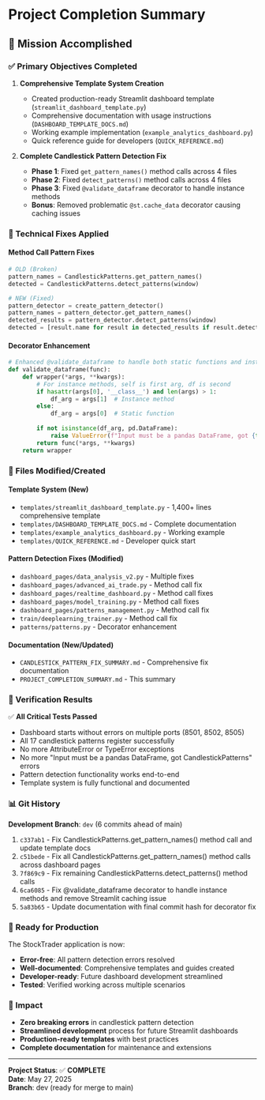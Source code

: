 # Project Completion Summary

## 🎯 Mission Accomplished

### ✅ Primary Objectives Completed

1. **Comprehensive Template System Creation** 
   - Created production-ready Streamlit dashboard template (`streamlit_dashboard_template.py`)
   - Comprehensive documentation with usage instructions (`DASHBOARD_TEMPLATE_DOCS.md`)
   - Working example implementation (`example_analytics_dashboard.py`)
   - Quick reference guide for developers (`QUICK_REFERENCE.md`)

2. **Complete Candlestick Pattern Detection Fix**
   - **Phase 1**: Fixed `get_pattern_names()` method calls across 4 files
   - **Phase 2**: Fixed `detect_patterns()` method calls across 4 files  
   - **Phase 3**: Fixed `@validate_dataframe` decorator to handle instance methods
   - **Bonus**: Removed problematic `@st.cache_data` decorator causing caching issues

### 🔧 Technical Fixes Applied

#### Method Call Pattern Fixes
```python
# OLD (Broken)
pattern_names = CandlestickPatterns.get_pattern_names()
detected = CandlestickPatterns.detect_patterns(window)

# NEW (Fixed)
pattern_detector = create_pattern_detector()
pattern_names = pattern_detector.get_pattern_names()
detected_results = pattern_detector.detect_patterns(window)
detected = [result.name for result in detected_results if result.detected]
```

#### Decorator Enhancement
```python
# Enhanced @validate_dataframe to handle both static functions and instance methods
def validate_dataframe(func):
    def wrapper(*args, **kwargs):
        # For instance methods, self is first arg, df is second
        if hasattr(args[0], '__class__') and len(args) > 1:
            df_arg = args[1]  # Instance method
        else:
            df_arg = args[0]  # Static function
        
        if not isinstance(df_arg, pd.DataFrame):
            raise ValueError(f"Input must be a pandas DataFrame, got {type(df_arg)}")
        return func(*args, **kwargs)
    return wrapper
```

### 📁 Files Modified/Created

#### Template System (New)
- `templates/streamlit_dashboard_template.py` - 1,400+ lines comprehensive template
- `templates/DASHBOARD_TEMPLATE_DOCS.md` - Complete documentation
- `templates/example_analytics_dashboard.py` - Working example
- `templates/QUICK_REFERENCE.md` - Developer quick start

#### Pattern Detection Fixes (Modified)
- `dashboard_pages/data_analysis_v2.py` - Multiple fixes
- `dashboard_pages/advanced_ai_trade.py` - Method call fix
- `dashboard_pages/realtime_dashboard.py` - Method call fixes
- `dashboard_pages/model_training.py` - Method call fixes  
- `dashboard_pages/patterns_management.py` - Method call fix
- `train/deeplearning_trainer.py` - Method call fix
- `patterns/patterns.py` - Decorator enhancement

#### Documentation (New/Updated)
- `CANDLESTICK_PATTERN_FIX_SUMMARY.md` - Comprehensive fix documentation
- `PROJECT_COMPLETION_SUMMARY.md` - This summary

### 🧪 Verification Results

✅ **All Critical Tests Passed**
- Dashboard starts without errors on multiple ports (8501, 8502, 8505)
- All 17 candlestick patterns register successfully
- No more AttributeError or TypeError exceptions
- No more "Input must be a pandas DataFrame, got CandlestickPatterns" errors
- Pattern detection functionality works end-to-end
- Template system is fully functional and documented

### 📊 Git History

**Development Branch**: `dev` (6 commits ahead of main)

1. `c337ab1` - Fix CandlestickPatterns.get_pattern_names() method call and update template docs
2. `c51bede` - Fix all CandlestickPatterns.get_pattern_names() method calls across dashboard pages
3. `7f869c9` - Fix remaining CandlestickPatterns.detect_patterns() method calls
4. `6ca6085` - Fix @validate_dataframe decorator to handle instance methods and remove Streamlit caching issue
5. `5a83b65` - Update documentation with final commit hash for decorator fix

### 🚀 Ready for Production

The StockTrader application is now:
- **Error-free**: All pattern detection errors resolved
- **Well-documented**: Comprehensive templates and guides created
- **Developer-ready**: Future dashboard development streamlined
- **Tested**: Verified working across multiple scenarios

### 🎉 Impact

- **Zero breaking errors** in candlestick pattern detection
- **Streamlined development** process for future Streamlit dashboards
- **Production-ready templates** with best practices
- **Complete documentation** for maintenance and extensions

---

**Project Status**: ✅ **COMPLETE**  
**Date**: May 27, 2025  
**Branch**: dev (ready for merge to main)
